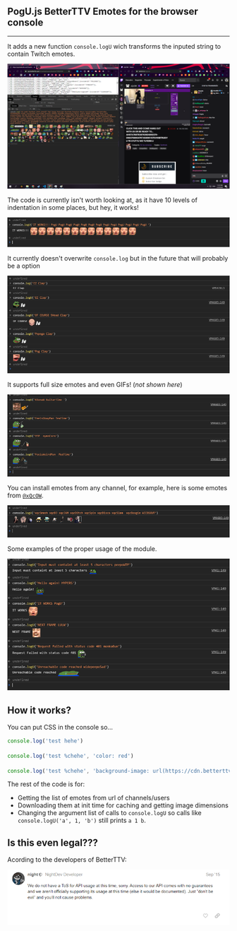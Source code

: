 ## PogU.js BetterTTV Emotes for the browser console
-------
It adds a new function `console.logU` wich transforms the inputed string to contain Twitch emotes.

![BG](/images/bg.png)

The code is currently isn't worth looking at, as it have 10 levels of indentation in some places, but hey, it works!

![It works](/images/works.png)

It currently doesn't overwrite `console.log` but in the future that will probably be a option

![Pepega Clap](/images/clapper.png)

It supports full size emotes and even GIFs! (_not shown here_)

![Comps](/images/comps.png)

You can install emotes from any channel, for example, here is some emotes from [`@xQcOW`](https://www.twitch.tv/xqcow).

![xQcL](/images/xqcl.png)

Some examples of the proper usage of the module.

![xQcL](/images/usage.png)

## How it works?

You can put CSS in the console so...
```js
console.log('test hehe')

console.log('test %chehe', 'color: red')

console.log('test %chehe', 'background-image: url(https://cdn.betterttv.net/emote/55a16413bcf69555414360f2/3x); padding: 30px;')
```

The rest of the code is for:

* Getting the list of emotes from url of  channels/users
* Downloading them at init time for caching and getting image dimensions
* Changing the argument list of calls to `console.logU` so calls like `console.logU('a', 1, 'b')` still prints `a 1 b`.

## Is this even legal???

Acording to the developers of BetterTTV:

![xQcL](/images/tos.png)
